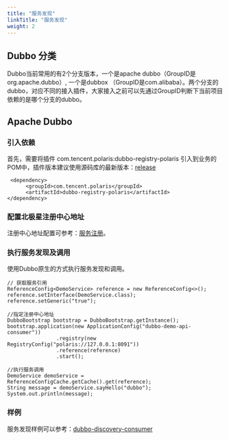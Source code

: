 ```yaml
---
title: "服务发现"
linkTitle: "服务发现"
weight: 2
---
```


## Dubbo 分类

Dubbo当前常用的有2个分支版本，一个是apache dubbo（GroupID是org.apache.dubbo）, 一个是dubbox （GroupID是com.alibaba）。两个分支的dubbo，对应不同的接入插件，大家接入之前可以先通过GroupID判断下当前项目依赖的是哪个分支的dubbo。

## Apache Dubbo

### 引入依赖

首先，需要将插件 com.tencent.polaris:dubbo-registry-polaris 引入到业务的POM中，插件版本建议使用源码库的最新版本：[release](https://github.com/polarismesh/dubbo-java-polaris/releases)

```
 <dependency>
      <groupId>com.tencent.polaris</groupId>
      <artifactId>dubbo-registry-polaris</artifactId>
</dependency>
```

### 配置北极星注册中心地址

注册中心地址配置可参考：[服务注册](/docs/使用指南/java应用开发/dubbo/服务注册/)。

### 执行服务发现及调用

使用Dubbo原生的方式执行服务发现和调用。

```
// 获取服务引用
ReferenceConfig<DemoService> reference = new ReferenceConfig<>();
reference.setInterface(DemoService.class);
reference.setGeneric("true");

//指定注册中心地址
DubboBootstrap bootstrap = DubboBootstrap.getInstance();
bootstrap.application(new ApplicationConfig("dubbo-demo-api-consumer"))
                .registry(new RegistryConfig("polaris://127.0.0.1:8091"))
                .reference(reference)
                .start();

//执行服务调用
DemoService demoService = ReferenceConfigCache.getCache().get(reference);
String message = demoService.sayHello("dubbo");
System.out.println(message);
```

### 样例

服务发现样例可以参考：[dubbo-discovery-consumer](https://github.com/polarismesh/dubbo-java-polaris/tree/main/dubbo/dubbo-examples/dubbo-discovery-example/dubbo-discovery-consumer)